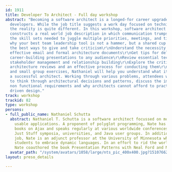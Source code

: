 ```yaml
---
id: 1911
title: Developer To Architect - Full day workshop
abstract: "Becoming a software architect is a longed-for career upgrade for many software
  developers. While the job title suggests a work day focused on technical decision-making,
  the reality is quite different. In this workshop, software architect Nathaniel Schutta
  constructs a real world job description in which communication trumps coding.\r\n\r\nDiscover
  the skill sets needed to juggle multiple priorities, meetings, and time demands\r\nLearn
  why your best team leadership tool is not a hammer, but a shared cup of coffee\r\nHear
  the best ways to give and take criticism\r\nUnderstand the necessity of writing
  effective email and formal architecture documents\r\nGet tips for delivering confident
  career-building presentations to any audience\r\nReview essential techniques for
  stakeholder management and relationship building\r\nExplore the critical needs for
  architecture reviews and an effective process for conducting them\r\nThrough lecture
  and small group exercises, Nathaniel will help you understand what it means to be
  a successful architect. Working through various problems, attendees will have opportunities
  to think through architectural decisions and patterns, discuss the importance of
  non functional requirements and why architects cannot afford to practice resume
  driven design."
track: workshop
trackid: 82
type: workshop
persons:
- full_public_name: Nathaniel Schutta
  abstract: Nathaniel T. Schutta is a software architect focussed on mobile and making
    usable applications. A proponent of polyglot programming, Nate has written two
    books on Ajax and speaks regularly at various worldwide conferences, No Fluff
    Just Stuff symposia, universities, and Java user groups. In addition to his day
    job, Nate is an adjunct professor at the University of Minnesota where he teaches
    students to embrace dynamic languages. In an effort to rid the world of bad presentations,
    Nate coauthored the book Presentation Patterns with Neal Ford and Matthew McCullough.
  avatar_path: "/system/avatars/1058/large/nts_pic_400x400.jpg?1510766283"
layout: preso_details

---
```

